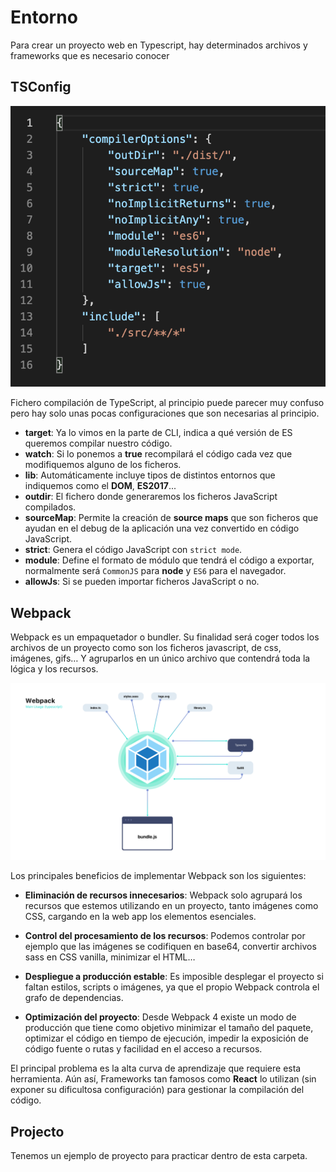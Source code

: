 # Entorno

Para crear un proyecto web en Typescript, hay determinados archivos y frameworks que es necesario conocer 

## TSConfig

![TSConfig](/meta/0_19_tsconfig.png)

Fichero compilación de TypeScript, al principio puede parecer muy confuso pero hay solo unas pocas configuraciones que son necesarias al principio.

* **target**: Ya lo vimos en la parte de CLI, indica a qué versión de ES queremos compilar nuestro código.
* **watch**: Si lo ponemos a **true** recompilará el código cada vez que modifiquemos alguno de los ficheros.
* **lib**: Automáticamente incluye tipos de distintos entornos que indiquemos como el **DOM**, **ES2017**...
* **outdir**: El fichero donde generaremos los ficheros JavaScript compilados.
* **sourceMap**: Permite la creación de **source maps** que son ficheros que ayudan en el debug de la aplicación una vez convertido en código JavaScript.
* **strict**: Genera el código JavaScript con `strict mode`.
* **module**: Define el formato de módulo que tendrá el código a exportar, normalmente será `CommonJS` para **node** y `ES6` para el navegador.
* **allowJs**: Si se pueden importar ficheros JavaScript o no.


## Webpack

Webpack es un empaquetador o bundler. Su finalidad será coger todos los archivos de un proyecto como son los ficheros javascript, de css, imágenes, gifs… Y agruparlos en un único archivo que contendrá toda la lógica y los recursos.

![Webpack](/meta/0_18_webpack.png)

Los principales beneficios de implementar Webpack son los siguientes:

* **Eliminación de recursos innecesarios**: Webpack solo agrupará los recursos que estemos utilizando en un proyecto, tanto imágenes como CSS, cargando en la web app los elementos esenciales.

* **Control del procesamiento de los recursos**: Podemos controlar por ejemplo que las imágenes se codifiquen en base64, convertir archivos sass en CSS vanilla, minimizar el HTML…

* **Despliegue a producción estable**: Es imposible desplegar el proyecto si faltan estilos, scripts o imágenes, ya que el propio Webpack controla el grafo de dependencias.

* **Optimización del proyecto**: Desde Webpack 4 existe un modo de producción que tiene como objetivo minimizar el tamaño del paquete, optimizar el código en tiempo de ejecución, impedir la exposición de código fuente o rutas y facilidad en el acceso a recursos.

El principal problema es la alta curva de aprendizaje que requiere esta herramienta. Aún así, Frameworks tan famosos como **React** lo utilizan (sin exponer su dificultosa configuración) para gestionar la compilación del código.

## Projecto

Tenemos un ejemplo de proyecto para practicar dentro de esta carpeta.